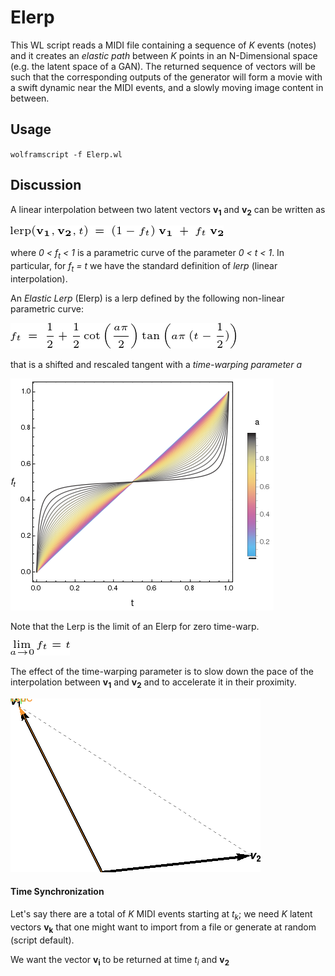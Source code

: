 # Elerp

This WL script reads a MIDI file containing a sequence of *K* events (notes) and it creates an *elastic path* between *K* points in an N-Dimensional space (e.g. the latent space of a GAN).
The returned sequence of vectors will be such that the corresponding outputs of the generator will form a movie with a swift dynamic near the MIDI events, and a slowly moving image content in between.

## Usage

`wolframscript -f Elerp.wl`




## Discussion

A linear interpolation between two latent vectors **v<sub>1</sub>** and **v<sub>2</sub>** can be written as

![](https://github.com/Ludwiggle/ElasticLerp/blob/master/PNGs/lerp.png)


where *0 < f<sub>t</sub> < 1* is a parametric curve of the parameter *0 < t < 1*.
In particular, for *f<sub>t</sub> = t* we have the standard definition of *lerp* (linear interpolation).

An *Elastic Lerp* (Elerp) is a lerp defined by the following non-linear parametric curve:

![](https://github.com/Ludwiggle/ElasticLerp/blob/master/PNGs/Elerp.png)

that is a shifted and rescaled tangent with a *time-warping parameter a*

![](https://github.com/Ludwiggle/ElasticLerp/blob/master/PNGs/elasticity.png)

Note that the Lerp is the limit of an Elerp for zero time-warp.

![](https://github.com/Ludwiggle/ElasticLerp/blob/master/PNGs/limit_a.png)

The effect of the time-warping parameter is to slow down the pace of the interpolation between **v<sub>1</sub>** and **v<sub>2</sub>** and to accelerate it in their proximity.

![](https://github.com/Ludwiggle/ElasticLerp/blob/master/PNGs/lerpvselastic.gif)


#### Time Synchronization

Let's say there are a total of *K* MIDI events starting at *t<sub>k</sub>*; we need *K* latent vectors **v<sub>k</sub>** that one might want to import from a file or generate at random (script default).


We want the vector **v<sub>i</sub>** to be returned at time *t<sub>i</sub>* and **v<sub>2</sub>**
